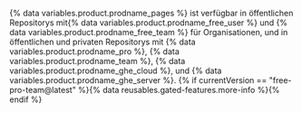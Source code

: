 {% data variables.product.prodname_pages %} ist verfügbar in öffentlichen Repositorys mit{% data variables.product.prodname_free_user %} und {% data variables.product.prodname_free_team %} für Organisationen, und in öffentlichen und privaten Repositorys mit {% data variables.product.prodname_pro %}, {% data variables.product.prodname_team %}, {% data variables.product.prodname_ghe_cloud %}, und {% data variables.product.prodname_ghe_server %}. {% if currentVersion == "free-pro-team@latest" %}{% data reusables.gated-features.more-info %}{% endif %}

